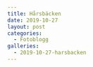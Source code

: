 ```yaml
---
title: Hårsbäcken
date: 2019-10-27
layout: post
categories:
  - Fotoblogg
galleries:
  - 2019-10-27-harsbacken
---
```

